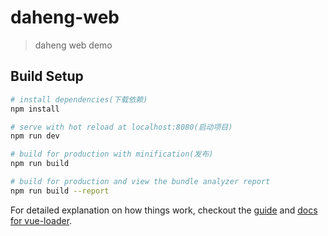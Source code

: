 # daheng-web

> daheng web demo

## Build Setup

``` bash
# install dependencies(下载依赖)
npm install

# serve with hot reload at localhost:8080(启动项目)
npm run dev

# build for production with minification(发布)
npm run build

# build for production and view the bundle analyzer report
npm run build --report
```

For detailed explanation on how things work, checkout the [guide](http://vuejs-templates.github.io/webpack/) and [docs for vue-loader](http://vuejs.github.io/vue-loader).
